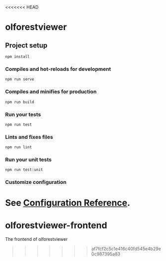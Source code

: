 <<<<<<< HEAD
# olforestviewer

## Project setup
```
npm install
```

### Compiles and hot-reloads for development
```
npm run serve
```

### Compiles and minifies for production
```
npm run build
```

### Run your tests
```
npm run test
```

### Lints and fixes files
```
npm run lint
```

### Run your unit tests
```
npm run test:unit
```

### Customize configuration
See [Configuration Reference](https://cli.vuejs.org/config/).
=======
# olforestviewer-frontend
The frontend of olforestviewer
>>>>>>> af7fcf2c5c1e416c40fd545e4b29e0c987395a83
